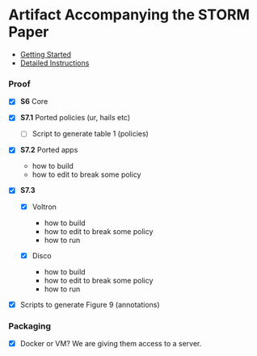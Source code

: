 # Artifact Accompanying the STORM Paper

- [Getting Started](getting-started.md)
- [Detailed Instructions](detailed.md)


### Proof

- [x] **S6** Core

- [x] **S7.1** Ported policies (ur, hails etc)
	- [ ] Script to generate table 1 (policies)

- [x] **S7.2** Ported apps
	- how to build
	- how to edit to break some policy

- [x] **S7.3**
	- [x] Voltron
	  - how to build
	  - how to edit to break some policy
	  - how to run

	- [x] Disco
	  - how to build
	  - how to edit to break some policy
	  - how to run

- [x] Scripts to generate Figure 9 (annotations)


### Packaging

- [X] Docker or VM? We are giving them access to a server.

